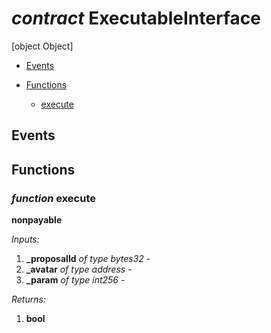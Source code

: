 # *contract* ExecutableInterface
[object Object]

- [Events](#events)

- [Functions](#functions)
    - [execute](#function-execute)

## Events

## Functions
### *function* execute

**nonpayable**




*Inputs:*
1. **_proposalId** *of type bytes32* - 
2. **_avatar** *of type address* - 
3. **_param** *of type int256* - 

*Returns:*
1. **bool**

